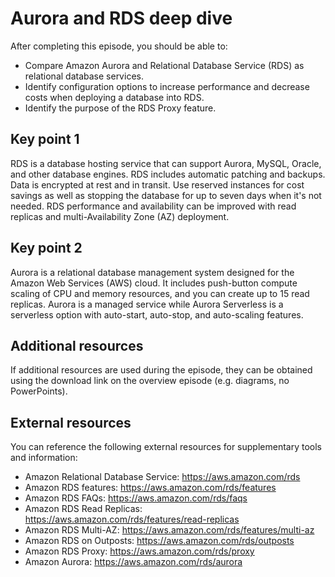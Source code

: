 # Aurora and RDS deep dive

After completing this episode, you should be able to:

+ Compare Amazon Aurora and Relational Database Service (RDS) as relational database services.
+ Identify configuration options to increase performance and decrease costs when deploying a database into RDS.
+ Identify the purpose of the RDS Proxy feature.

## Key point 1

RDS is a database hosting service that can support Aurora, MySQL, Oracle, and other database engines. RDS includes automatic patching and backups. Data is encrypted at rest and in transit. Use reserved instances for cost savings as well as stopping the database for up to seven days when it's not needed. RDS performance and availability can be improved with read replicas and multi-Availability Zone (AZ) deployment.

## Key point 2

Aurora is a relational database management system designed for the Amazon Web Services (AWS) cloud. It includes push-button compute scaling of CPU and memory resources, and you can create up to 15 read replicas. Aurora is a managed service while Aurora Serverless is a serverless option with auto-start, auto-stop, and auto-scaling features.

## Additional resources

If additional resources are used during the episode, they can be obtained using the download link on the overview episode (e.g. diagrams, no PowerPoints).

## External resources

You can reference the following external resources for supplementary tools and information:

+ Amazon Relational Database Service: <https://aws.amazon.com/rds>
+ Amazon RDS features: <https://aws.amazon.com/rds/features>
+ Amazon RDS FAQs: <https://aws.amazon.com/rds/faqs>
+ Amazon RDS Read Replicas: <https://aws.amazon.com/rds/features/read-replicas>
+ Amazon RDS Multi-AZ: <https://aws.amazon.com/rds/features/multi-az>
+ Amazon RDS on Outposts: <https://aws.amazon.com/rds/outposts>
+ Amazon RDS Proxy: <https://aws.amazon.com/rds/proxy>
+ Amazon Aurora: <https://aws.amazon.com/rds/aurora>
